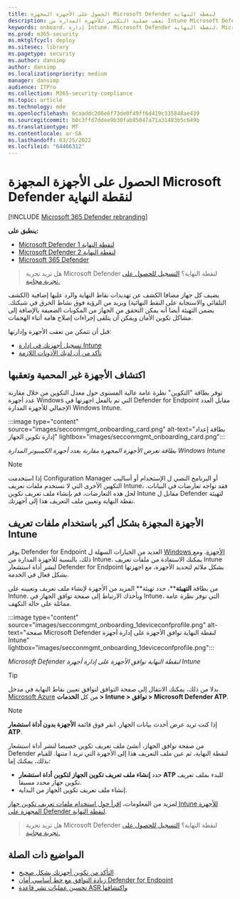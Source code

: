```yaml
---
title: الحصول على الأجهزة المجهزة Microsoft Defender لنقطة النهاية
description: تعقب عملية التكتير للأجهزة المدارة من Intune Microsoft Defender لنقطة النهاية وزيادة معدل التكهين.
keywords: onboard، إدارة Intune، Microsoft Defender لنقطة النهاية، Microsoft Defender، Windows Defender، إدارة التكوين
ms.prod: m365-security
ms.mktglfcycl: deploy
ms.sitesec: library
ms.pagetype: security
ms.author: dansimp
author: dansimp
ms.localizationpriority: medium
manager: dansimp
audience: ITPro
ms.collection: M365-security-compliance
ms.topic: article
ms.technology: mde
ms.openlocfilehash: 6caaddc208e6f73de0f49ff6d419c335848ae439
ms.sourcegitcommit: b0c3ffd7ddee9b30fab85047a71a31483b5c649b
ms.translationtype: MT
ms.contentlocale: ar-SA
ms.lasthandoff: 03/25/2022
ms.locfileid: "64466312"
---
```

# <a name="get-devices-onboarded-to-microsoft-defender-for-endpoint"></a>الحصول على الأجهزة المجهزة Microsoft Defender لنقطة النهاية

[!INCLUDE [Microsoft 365 Defender rebranding](../../includes/microsoft-defender.md)]

**ينطبق على:**
- [Microsoft Defender لنقطة النهاية 1](https://go.microsoft.com/fwlink/p/?linkid=2154037)
- [Microsoft Defender لنقطة النهاية 2](https://go.microsoft.com/fwlink/p/?linkid=2154037)
- [Microsoft 365 Defender](https://go.microsoft.com/fwlink/?linkid=2118804)

> هل تريد تجربة Microsoft Defender لنقطة النهاية؟ [التسجيل للحصول على تجربة مجانية.](https://signup.microsoft.com/create-account/signup?products=7f379fee-c4f9-4278-b0a1-e4c8c2fcdf7e&ru=https://aka.ms/MDEp2OpenTrial?ocid=docs-wdatp-onboardconfigure-abovefoldlink)

يضيف كل جهاز مضافا الكشف عن تهديدات نقاط النهاية والرد عليها إضافية (الكشف التلقائي والاستجابة على النقط النهائية) ويزيد من الرؤية فوق نشاط الخرق في شبكتك. يضمن التهيئة أيضا أنه يمكن التحقق من الجهاز من المكونات الضعيفة بالإضافة إلى مشاكل تكوين الأمان ويمكن أن يتلقى إجراءات إصلاح هامة أثناء الهجمات.

قبل أن تتمكن من تعقب الأجهزة وإدارتها:

- [تسجيل أجهزتك في إدارة Intune](configure-machines.md#enroll-devices-to-intune-management)
- [تأكد من أن لديك الأذونات اللازمة](configure-machines.md#obtain-required-permissions)

## <a name="discover-and-track-unprotected-devices"></a>اكتشاف الأجهزة غير المحمية وتعقبها

توفر  بطاقة "التكوين" نظرة عامة عالية المستوى حول معدل التكوين من خلال مقارنة عدد أجهزة Windows التي تم بالفعل اجهزتها في Defender for Endpoint مقابل العدد الإجمالي للأجهزة المدارة Windows Intune.

:::image type="content" source="images/secconmgmt_onboarding_card.png" alt-text="بطاقة إعداد إدارة تكوين الجهاز" lightbox="images/secconmgmt_onboarding_card.png":::

*بطاقة تعرض الأجهزة المجهزة مقارنة بعدد أجهزة الكمبيوتر المدارة Windows Intune*

> [!NOTE]
> إذا استخدمت Configuration Manager أو البرنامج النصي ل الإستخدام أو أساليب التكهين الأخرى التي لا تستخدم ملفات تعريف Intune، فقد تواجه تعارضات في البيانات. لحل هذه التعارضات، قم بإنشاء ملف تعريف تكوين Intune مقابل ل Defender لتهيئة نقطة النهاية وتعيين ملف التعريف هذا إلى أجهزتك.

## <a name="onboard-more-devices-with-intune-profiles"></a>الأجهزة المجهزة بشكل أكبر باستخدام ملفات تعريف Intune

يوفر Defender for Endpoint العديد من الخيارات السهلة ل [Windows الأجهزة](onboard-configure.md). ومع ذلك، بالنسبة للأجهزة المدارة من Intune، يمكنك الاستفادة من ملفات تعريف Intune لنشر أداة استشعار Defender for Endpoint بشكل ملائم لتحديد الأجهزة، مع اجهزتها بشكل فعال في الخدمة.

من بطاقة **التهيئة****، حدد تهيئة** المزيد من الأجهزة لإنشاء ملف تعريف وتعيينه على Intune. ويأخذك الارتباط إلى صفحة توافق الجهاز في Intune، التي توفر نظرة عامة مماثلة على حالة التكهف.

:::image type="content" source="images/secconmgmt_onboarding_1deviceconfprofile.png" alt-text="صفحة Microsoft Defender لنقطة النهاية توافق الأجهزة على إدارة أجهزة Intune" lightbox="images/secconmgmt_onboarding_1deviceconfprofile.png":::

*Microsoft Defender لنقطة النهاية توافق الأجهزة على إدارة أجهزة Intune*

> [!TIP]
> بدلا من ذلك، يمكنك الانتقال إلى صفحة التوافق لتوافق تعيين نقاط النهاية في مدخل [Microsoft Azure](https://portal.azure.com/) من كل **الخدمات > Intune > توافق > Microsoft Defender ATP**.

> [!NOTE]
> إذا كنت تريد عرض أحدث بيانات الجهاز، انقر فوق قائمة **الأجهزة بدون أداة استشعار ATP**.

من صفحة توافق الجهاز، أنشئ ملف تعريف تكوين خصيصا لنشر أداة استشعار Defender لنقطة النهاية، ثم عين ملف التعريف هذا إلى الأجهزة التي تريد ا متنها. للقيام بذلك، يمكنك إما:

- حدد **إنشاء ملف تعريف تكوين الجهاز لتكوين أداة استشعار ATP** للبدء بملف تعريف تكوين جهاز محدد مسبقا.
- إنشاء ملف تعريف تكوين الجهاز من البداية.

لمزيد من المعلومات، [اقرأ حول استخدام ملفات تعريف تكوين جهاز Intune للأجهزة المجهزة على Defender لنقطة النهاية](/intune/advanced-threat-protection#onboard-devices-by-using-a-configuration-profile).

> هل تريد تجربة Microsoft Defender لنقطة النهاية؟ [التسجيل للحصول على تجربة مجانية.](https://signup.microsoft.com/create-account/signup?products=7f379fee-c4f9-4278-b0a1-e4c8c2fcdf7e&ru=https://aka.ms/MDEp2OpenTrial?ocid=docs-wdatp-onboardconfigure-belowfoldlink)

## <a name="related-topics"></a>المواضيع ذات الصلة

- [التأكد من تكوين أجهزتك بشكل صحيح](configure-machines.md)
- [زيادة التوافق مع خط أساسي أمان Defender for Endpoint](configure-machines-security-baseline.md)
- [تحسين عمليات نشر قاعدة ASR واكتشافها](configure-machines-asr.md)
